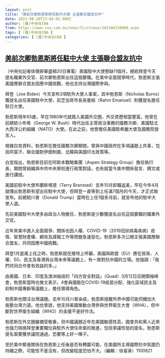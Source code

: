 ```yaml
---
layout: post
title: "美前次卿勃恩斯將任駐中大使 主張聯合盟友抗中"
date: 2021-08-20T23:04:02.000Z
author: (臺)中央社CNA
from: https://www.cna.com.tw/news/firstnews/202108210009.aspx
tags: [ (臺)中央社CNA ]
categories: [ (臺)中央社CNA ]
---
```

<!--1629500642000-->
[美前次卿勃恩斯將任駐中大使 主張聯合盟友抗中](https://www.cna.com.tw/news/firstnews/202108210009.aspx)
------

<div>
<div></div><div class="paragraph"><p>（中央社記者徐薇婷華盛頓20日專電）美國駐中大使懸缺11個月，總統拜登今天提名職業外交官、前次卿勃恩斯出任這個要職。在美中全面競爭時代，勃恩斯主張美國應聯合盟友因應中國挑戰，他也支持台灣國際參與。</p><p>拜登（Joe Biden）今天宣布3項駐外大使人事案，其中勃恩斯（Nicholas Burns）獲提名出任美國駐中大使，前芝加哥市長易曼紐（Rahm Emanuel）則獲提名擔任駐日大使。</p><p>勃恩斯現年65歲，早在1980年代就踏入美國外交圈，外交資歷相當豐富。他曾在前總統小布希（George W. Bush）時代出任主管政治事務的國務次卿、美國駐北大西洋公約組織（NATO）大使。在此之前，他曾擔任美國駐希臘大使及國務院發言人。</p><p>根據白宮資料，勃恩斯在擔任國務次卿期間，曾與中國政府在多項議題上共事，包括阿富汗、聯合國對伊朗制裁、北韓與美國印太政策等。</p><p>白宮指出，勃恩斯目前在阿斯本戰略集團（Aspen Strategy Group）擔任執行長，期間曾組織與中共中央黨校進行政策對話，也有就當今美中關係發言、撰文或進行講授。</p><p>美國前駐中大使布蘭斯塔德（Terry Branstad）去年10月卸職返美，早在今年4月就傳出勃恩斯有望出任駐中大使，但拜登一直等到上任滿7個月的今天，才正式做宣布。前總統川普（Donald Trump）當時在上任1個多月前，就宣布他的駐中大使人選。</p><p>先前美國駐中大使多由政治人物擔任，勃恩斯是少數獲提名出任這個要職的職業外交官。</p><p>近年來美中進入全面競爭，關係也因人權、COVID-19（2019冠狀病毒疾病）疫情、智慧財產權、網攻及諜報工作等問題急速惡化。勃恩斯多次公開主張美國應聯合盟友，共同因應中國挑戰。</p><p>拜登1月底甫上任之時，勃恩斯就在推特上呼籲，美國與歐盟（EU）應在貿易、人權、5G、民主及香港與台灣未來等議題上，有一致對抗中國的立場。他強調：「我們共同合作會有效益的多。」</p><p>由美國、日本、印度及澳洲組成的「四方安全對話」（Quad）3月12日召開領袖峰會，勃恩斯當時也推文表示，4會員國能在COVID-19疫苗分配、強化區域民主及抑制中國專斷等議題上，擔任領導角色。</p><p>勃恩斯也關注台灣議題。去年10月川普染疫，勃恩斯提醒外界中國可能伺機加大施壓台灣力道。他也曾說，他支持美國推動台灣參與世界衛生大會（WHA），但中斷對世界衛生組織（WHO）的金援不是好作法。</p><p>勃恩斯在外交圈雖備受敬重，但中國議題近年在美國敏感性高，國會共和黨人近來也強力阻撓拜登重要職位與駐外大使任命案的推進，包括爭議性低的提名，勃恩斯提名案要獲參議院通過，恐要等上好一陣子。</p><p>至於美中緊張關係在勃恩斯上任後是否有轉圜可能，在美國所主導國際抗中氛圍仍持續之際，可能性不是沒有，但改變程度恐怕不大。（編輯：徐睿承）1100821</p></div>
</div>
